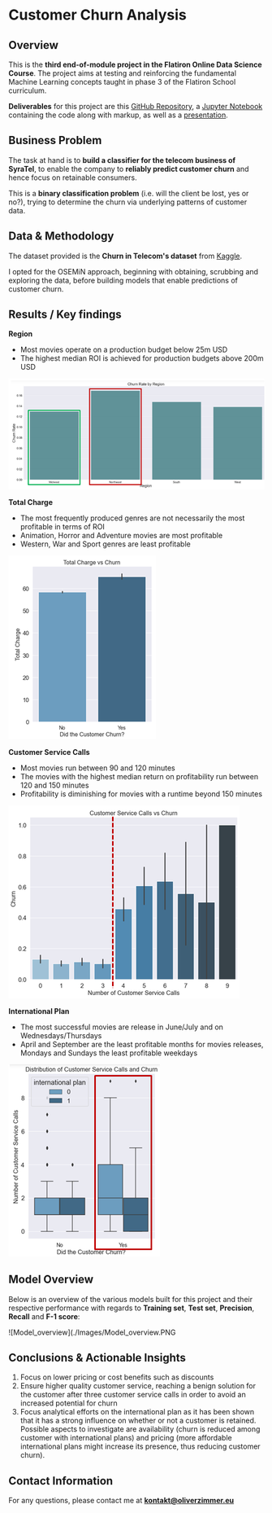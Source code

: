 # Customer Churn Analysis

## Overview

This is the **third end-of-module project in the Flatiron Online Data Science Course**. The project aims at testing and reinforcing the fundamental Machine Learning concepts taught in phase 3 of the Flatiron School curriculum.

**Deliverables** for this project are this [GitHub Repository](https://github.com/senseize/Customer-Churn-Analysis), a [Jupyter Notebook](./SyriaTel_Customer_Churn.ipynb) containing the code along with markup, as well as a [presentation](./Customer-Churn-Analysis.pdf).

## Business Problem

The task at hand is to **build a classifier for the telecom business of SyraTel**, to enable the company to **reliably predict customer churn** and hence focus on retainable consumers.

This is a **binary classification problem** (i.e. will the client be lost, yes or no?), trying to determine the churn via underlying patterns of customer data.

## Data & Methodology

The dataset provided is the **Churn in Telecom's dataset** from [Kaggle](https://www.kaggle.com/datasets/becksddf/churn-in-telecoms-dataset).

I opted for the OSEMiN approach, beginning with obtaining, scrubbing and exploring the data, before building models that enable predictions of customer churn. 

## Results / Key findings

**Region**
 - Most movies operate on a production budget below 25m USD
 - The highest median ROI is achieved for production budgets above 200m USD
 
![Region](./Images/Region.PNG)

**Total Charge**
 - The most frequently produced genres are not necessarily the most profitable in terms of ROI
 - Animation, Horror and Adventure movies are most profitable
 - Western, War and Sport genres are least profitable
 
![Total_charge](./Images/Total_charge.PNG)

**Customer Service Calls**

 - Most movies run between 90 and 120 minutes
 - The movies with the highest median return on profitability run between 120 and 150 minutes
 - Profitability is diminishing for movies with a runtime beyond 150 minutes
 
![customer_service_calls](./Images/customer_service_calls.png)

**International Plan**
 - The most successful movies are release in June/July and on Wednesdays/Thursdays
 - April and September are the least profitable months for movies releases, Mondays and Sundays the least profitable weekdays
 
![International_plan](./Images/International_plan.PNG)


## Model Overview

Below is an overview of the various models built for this project and their respective performance with regards to **Training set**, **Test set**, **Precision**, **Recall** and **F-1 score**:

![Model_overview](./Images/Model_overview.PNG

## Conclusions & Actionable Insights


1. Focus on lower pricing or cost benefits such as discounts
2. Ensure higher quality customer service, reaching a benign solution for the customer after three customer service calls in order to avoid an increased potential for churn
3. Focus analytical efforts on the international plan as it has been shown that it has a strong influence on whether or not a customer is retained. Possible aspects to investigate are availability (churn is reduced among customer with international plans) and pricing (more affordable international plans might increase its presence, thus reducing customer churn).


## Contact Information

For any questions, please contact me at **kontakt@oliverzimmer.eu**

